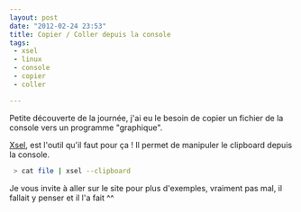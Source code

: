 ```yaml
---
layout: post
date: "2012-02-24 23:53"
title: Copier / Coller depuis la console
tags:
 - xsel
 - linux
 - console
 - copier
 - coller

---
```


Petite découverte de la journée, j'ai eu le besoin de copier un fichier de la console vers un programme "graphique".

[Xsel](http://www.kfish.org/software/xsel/), est l'outil qu'il faut pour ça ! Il permet de manipuler le clipboard depuis la console.

``` bash
 > cat file | xsel --clipboard
```

Je vous invite à aller sur le site pour plus d'exemples, vraiment pas mal, il fallait y penser et il l'a fait ^^

